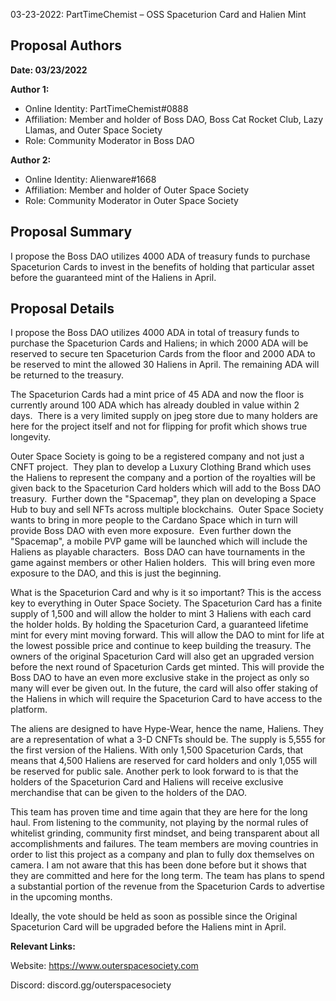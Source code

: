 03-23-2022: PartTimeChemist – OSS Spaceturion Card and Halien Mint

## Proposal Authors

**Date: 03/23/2022**

**Author 1:**
* Online Identity: PartTimeChemist#0888
* Affiliation: Member and holder of Boss DAO, Boss Cat Rocket Club, Lazy Llamas, and Outer Space Society
* Role: Community Moderator in Boss DAO

**Author 2:**
* Online Identity: Alienware#1668
* Affiliation: Member and holder of Outer Space Society
* Role: Community Moderator in Outer Space Society

## Proposal Summary

I propose the Boss DAO utilizes 4000 ADA of treasury funds to purchase Spaceturion Cards to invest in the benefits of holding that particular asset before the guaranteed mint of the Haliens in April.

## Proposal Details

I propose the Boss DAO utilizes 4000 ADA in total of treasury funds to purchase the Spaceturion Cards and Haliens; in which 2000 ADA will be reserved to secure ten Spaceturion Cards from the floor and 2000 ADA to be reserved to mint the allowed 30 Haliens in April.  The remaining ADA will be returned to the treasury.

The Spaceturion Cards had a mint price of 45 ADA and now the floor is currently around 100 ADA which has already doubled in value within 2 days.  There is a very limited supply on jpeg store due to many holders are here for the project itself and not for flipping for profit which shows true longevity.

Outer Space Society is going to be a registered company and not just a CNFT project.  They plan to develop a Luxury Clothing Brand which uses the Haliens to represent the company and a portion of the royalties will be given back to the Spaceturion Card holders which will add to the Boss DAO treasury.  Further down the "Spacemap", they plan on developing a Space Hub to buy and sell NFTs across multiple blockchains.  Outer Space Society wants to bring in more people to the Cardano Space which in turn will provide Boss DAO with even more exposure.  Even further down the "Spacemap", a mobile PVP game will be launched which will include the Haliens as playable characters.  Boss DAO can have tournaments in the game against members or other Halien holders.  This will bring even more exposure to the DAO, and this is just the beginning.

What is the Spaceturion Card and why is it so important?  This is the access key to everything in Outer Space Society.  The Spaceturion Card has a finite supply of 1,500 and will allow the holder to mint 3 Haliens with each card the holder holds.  By holding the Spaceturion Card, a guaranteed lifetime mint for every mint moving forward.  This will allow the DAO to mint for life at the lowest possible price and continue to keep building the treasury.  The owners of the original Spaceturion Card will also get an upgraded version before the next round of Spaceturion Cards get minted.  This will provide the Boss DAO to have an even more exclusive stake in the project as only so many will ever be given out.  In the future, the card will also offer staking of the Haliens in which will require the Spaceturion Card to have access to the platform.

The aliens are designed to have Hype-Wear, hence the name, Haliens.  They are a representation of what a 3-D CNFTs should be.  The supply is 5,555 for the first version of the Haliens.  With only 1,500 Spaceturion Cards, that means that 4,500 Haliens are reserved for card holders and only 1,055 will be reserved for public sale.  Another perk to look forward to is that the holders of the Spaceturion Card and Haliens will receive exclusive merchandise that can be given to the holders of the DAO. 

This team has proven time and time again that they are here for the long haul.  From listening to the community, not playing by the normal rules of whitelist grinding, community first mindset, and being transparent about all accomplishments and failures.  The team members are moving countries in order to list this project as a company and plan to fully dox themselves on camera.  I am not aware that this has been done before but it shows that they are committed and here for the long term.  The team has plans to spend a substantial portion of the revenue from the Spaceturion Cards to advertise in the upcoming months.

Ideally, the vote should be held as soon as possible since the Original Spaceturion Card will be upgraded before the Haliens mint in April.

**Relevant Links:**

Website: https://www.outerspacesociety.com

Discord:  discord.gg/outerspacesociety
